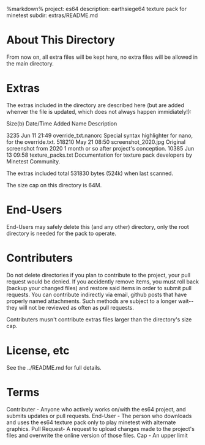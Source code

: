 %markdown%
project: es64
description: earthsiege64 texture pack for minetest
subdir: extras/README.md


About This Directory
====================

From now on, all extra files will be kept here, no extra files will be allowed in the main directory.

Extras
======

The extras included in the directory are described here (but are added whenver the file is updated, which
does not always happen immidiately!):

Size(b) Date/Time Added     Name                            Description

  3235    Jun 11 21:49        override_txt.nanorc             Special syntax highlighter for nano, for the override.txt.
518210  May 21 08:50        screenshot_2020.jpg             Original screenshot from 2020 1 month or so after project's conception.
 10385   Jun 13 09:58        texture_packs.txt               Documentation for texture pack developers by Minetest Community.

The extras included total 531830 bytes (524k) when last scanned.

The size cap on this directory is 64M.

End-Users
=========

End-Users may safely delete this (and any other) directory, only the root directory is needed for the pack to operate.


Contributers
============

Do not delete  directories if you plan to contribute to the project, your pull request would be denied.
If you accidently remove items, you must roll back (backup your changed files) and restore said items in order
to submit pull requests. You can contribute indirectly via email, github posts that have properly named
attachments. Such methods are subject to a longer wait--they will not be reviewed as often as pull requests.

Contributers musn't contribute extras files larger than the directory's size cap.


License, etc
============

See the ../README.md for full details.


Terms
=====

Contributer - Anyone who actively works on/with the es64 project, and submits updates or pull requests.
End-User    - The person who downloads and uses the es64 texture pack only to play minetest with alternate graphics.
Pull Request- A request to upload changes made to the project's files and overwrite the online version of those files.
Cap         - An upper limit


